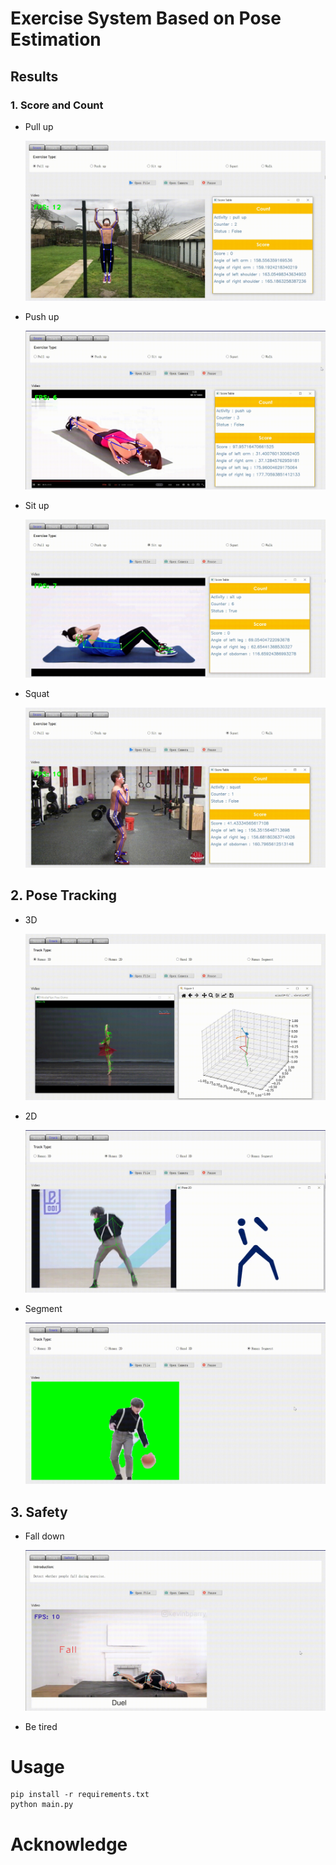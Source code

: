 # Exercise System Based on Pose Estimation

## Results

### 1. Score and Count

- Pull up

  ![img](./assets/image-20220912140911956.png)

- Push up

  ![img](./assets/image-20220912141005033.png)

- Sit up

  ![img](./assets/image-20220912141107986.png)

- Squat

  ![img](./assets/image-20220912141149890.png)

## 2. Pose Tracking

- 3D

  ![img](./assets/image-20220912141320481.png)

- 2D

  ![img](./assets/image-20220912141419952.png)

- Segment

  ![img](./assets/image-20220912141516011.png)

## 3. Safety

- Fall down

  ![img](./assets/image-20220912141628212.png)

- Be tired



# Usage

```
pip install -r requirements.txt
python main.py
```



# Acknowledge



